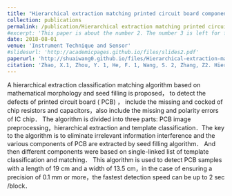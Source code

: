 ```yaml
---
title: "Hierarchical extraction matching printed circuit board components defect detection"
collection: publications
permalink: /publication/Hierarchical extraction matching printed circuit board components defect detection
#excerpt: 'This paper is about the number 2. The number 3 is left for future work.'
date: 2018-08-01
venue: 'Instrument Technique and Sensor'
#slidesurl: 'http://academicpages.github.io/files/slides2.pdf'
paperurl: 'http://shuaiwang0.github.io/files/Hierarchical-extraction-matching-printed-circuit-board-components-defect-detection.pdf'
citation: 'Zhao, X.1, Zhou, Y. 1, He, F. 1, Wang, S. 2, Zhang, Z2. Hierarchical extraction matching printed circuit board components defect detection. Instrument Technique and Sensor, 2018 (08).'
---
```


A hierarchical extraction classification matching algorithm based on mathematical morphology and seed filling is proposed， to detect the defects of printed circuit board ( PCB) ， include the missing and cocked of chip resistors and capacitors，also include the missing and polarity errors of IC chip． The algorithm is divided into three parts: PCB image preprocessing，hierarchical extraction and template classification．The key to the algorithm is to eliminate irrelevant information interference and the various components of PCB are extracted by seed filling algorithm． And then different components were based on single-linked list of template classification and matching． This algorithm is used to detect PCB samples with a length of 19 cm and a width of 13.5 cm，in the case of ensuring a precision of 0.1 mm or more，the fastest detection speed can be up to 2 sec /block．
